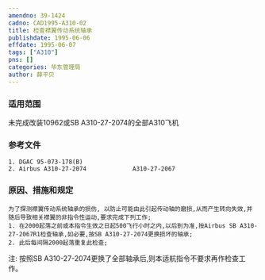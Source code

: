 ```yaml
---
amendno: 39-1424  
cadno: CAD1995-A310-02  
title: 检查襟翼传动系统轴承  
publishdate: 1995-06-06  
effdate: 1995-06-07  
tags: ["A310"]  
pns: []  
categories: 华东管理局  
author: 薛平贝  
---
```

  
### 适用范围  
未完成改装10962或SB A310-27-2074的全部A310飞机  
  
<!--more-->  
### 参考文件  
    1. DGAC 95-073-178(B)  
    2. Airbus A310-27-2074             A310-27-2067             
  
### 原因、措施和规定  
    为了探测襟翼传动系统轴承的损伤, 以防止可能由此引起传动轴的磨损,从而产生转向失效,并随后导致相关襟翼的非指令性运动,要求完成下列工作;  
    1. 在2000起落之前或本指令生效之日起500飞行小时之内,以后到为准,按Airbus SB A310-27-2067R1检查轴承,如必要,按SB A310-27-2074更换损坏的轴承;  
    2. 此后每间隔2000起落重复此检查;  
注: 按照SB A310-27-2074更换了全部轴承后,则本适航指令不要求再作检查工作。  
